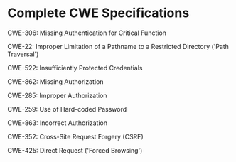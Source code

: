 

# Complete CWE Specifications

CWE-306: Missing Authentication for Critical Function

CWE-22: Improper Limitation of a Pathname to a Restricted Directory ('Path Traversal')

CWE-522: Insufficiently Protected Credentials

CWE-862: Missing Authorization

CWE-285: Improper Authorization

CWE-259: Use of Hard-coded Password

CWE-863: Incorrect Authorization

CWE-352: Cross-Site Request Forgery (CSRF)

CWE-425: Direct Request ('Forced Browsing')